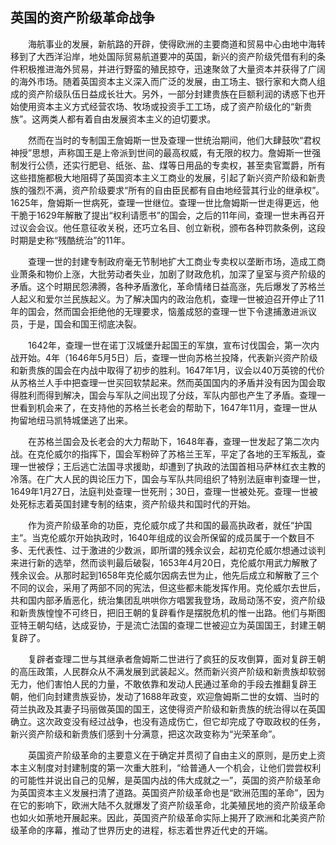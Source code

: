 ## 英国的资产阶级革命战争

　　海航事业的发展，新航路的开辟，使得欧洲的主要商道和贸易中心由地中海转移到了大西洋沿岸，地处国际贸易航道要冲的英国，新兴的资产阶级凭借有利的条件积极推进海外贸易，并进行野蛮的殖民掠夺，迅速聚敛了大量资本并获得了广阔的海外市场。随着英国资本主义深入而广泛的发展，由工场主、银行家和大商人组成的资产阶级队伍日益成长壮大。另外，一部分封建贵族在巨额利润的诱惑下也开始使用资本主义方式经营农场、牧场或投资手工工场，成了资产阶级化的“新贵族”。这两类人都有着自由发展资本主义的迫切要求。

　　然而在当时的专制国王詹姆斯一世及查理一世统治期间，他们大肆鼓吹“君权神授”思想，声称国王是上帝派到世间的最高权威，有无限的权力。詹姆斯一世强制发行公债，还实行肥皂、纸张、盐、煤等日用品的专卖权，甚至卖官鬻爵，所有这些措施都极大地阻碍了英国资本主义工商业的发展，引起了新兴资产阶级和新贵族的强烈不满，资产阶级要求“所有的自由臣民都有自由地经营其行业的继承权”。1625年，詹姆斯一世病死，查理一世继位。查理一世比詹姆斯一世走得更远，他干脆于1629年解散了提出“权利请愿书”的国会，之后的11年间，查理一世未再召开过议会会议。他任意征收关税，还巧立名目、创立新税，颁布各种罚款条例，这段时期是史称“残酷统治”的11年。

　　查理一世的封建专制政府毫无节制地扩大工商业专卖权以垄断市场，造成工商业萧条和物价上涨，大批劳动者失业，加剧了财政危机，加深了皇室与资产阶级的矛盾。这个时期民怨沸腾，各种矛盾激化，革命情绪日益高涨，先后爆发了苏格兰人起义和爱尔兰民族起义。为了解决国内的政治危机，查理一世被迫召开停止了11年的国会，然而国会拒绝他的无理要求，恼羞成怒的查理一世下令逮捕激进派议员，于是，国会和国王彻底决裂。

　　1642年，查理一世在诺丁汉城堡升起国王的军旗，宣布讨伐国会，第一次内战开始。4年（1646年5月5日）后，查理一世向苏格兰投降，代表新兴资产阶级和新贵族的国会在内战中取得了初步的胜利。1647年1月，议会以40万英镑的代价从苏格兰人手中把查理一世买回软禁起来。然而英国国内的矛盾并没有因为国会取得胜利而得到解决，国会与军队之间出现了分歧，军队内部也产生了矛盾。查理一世看到机会来了，在支持他的苏格兰长老会的帮助下，1647年11月，查理一世从拘留地纽马凯特城堡逃了出来。

　　在苏格兰国会及长老会的大力帮助下，1648年春，查理一世发起了第二次内战。在克伦威尔的指挥下，国会军粉碎了苏格兰王军，平定了各地的王军叛乱，查理一世被俘；王后逃亡法国寻求援助，却遭到了执政的法国首相马萨林红衣主教的冷落。在广大人民的舆论压力下，国会与军队共同组织了特别法庭审判查理一世，1649年1月27日，法庭判处查理一世死刑；30日，查理一世被处死。查理一世被处死标志着英国封建专制的结束，资产阶级共和国时代的开始。

　　作为资产阶级革命的功臣，克伦威尔成了共和国的最高执政者，就任“护国主”。当克伦威尔开始执政时，1640年组成的议会所保留的成员属于一个数目不多、无代表性、过于激进的少数派，即所谓的残余议会，起初克伦威尔想通过谈判来进行新的选举，然而谈判最后破裂，1653年4月20日，克伦威尔用武力解散了残余议会。从那时起到1658年克伦威尔因病去世为止，他先后成立和解散了三个不同的议会，采用了两部不同的宪法，但这些都未能发挥作用。克伦威尔去世后，共和国内部矛盾恶化，统治集团乱哄哄你方唱罢我登场，政局动荡不安，资产阶级和新贵族惶惶不可终日，把旧王朝的复辟看作是摆脱危机的惟一出路。他们与斯图亚特王朝勾结，达成妥协，于是流亡法国的查理二世被迎立为英国国王，封建王朝复辟了。

　　复辟者查理二世与其继承者詹姆斯二世进行了疯狂的反攻倒算，面对复辟王朝的高压政策，人民群众从不满发展到武装起义。然而新兴资产阶级和新贵族却软弱无力，他们害怕人民的力量，不敢依靠和发动人民通过革命的手段去推翻复辟王朝，他们向封建贵族妥协，发动了1688年政变，欢迎詹姆斯二世的女婿、当时的荷兰执政及其妻子玛丽做英国的国王，这使得资产阶级和新贵族的统治得以在英国确立。这次政变没有经过战争，也没有造成伤亡，但它却完成了夺取政权的任务，新兴资产阶级和新贵族们感到十分满意，把这次政变称为“光荣革命”。

　　英国资产阶级革命的主要意义在于确定并贯彻了自由主义的原则，是历史上资本主义制度对封建制度的第一次重大胜利，“给普通人一个机会，让他们尝尝权利的可能性并说出自己的见解，是英国内战的伟大成就之一”，英国的资产阶级革命为英国资本主义发展扫清了道路。英国资产阶级革命也是“欧洲范围的革命”，因为在它的影响下，欧洲大陆不久就爆发了资产阶级革命，北美殖民地的资产阶级革命也如火如荼地开展起来。因此，英国资产阶级革命实际上揭开了欧洲和北美资产阶级革命的序幕，推动了世界历史的进程，标志着世界近代史的开端。
